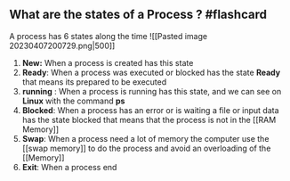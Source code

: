## What are the states of a Process ? #flashcard 

A process has 6 states along the time
![[Pasted image 20230407200729.png|500]]
1. **New:** When a process is created has this state
2. **Ready**: When a process was executed or blocked has the state **Ready** that means its prepared to be executed
3. **running** : When a process is running has this state, and we can see on **Linux** with the command **ps** 
4. **Blocked**: When a process has an error or is waiting a file or input data has the state blocked that means that the process is not in the [[RAM Memory]] 
5. **Swap**: When a process need a lot of memory the computer use the [[swap memory]] to do the process and avoid an overloading of the [[Memory]]
6. **Exit**: When a process end 
<!--ID: 1680916419296-->



